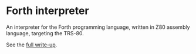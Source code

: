 # Forth interpreter

An interpreter for the Forth programming language, written in
Z80 assembly language, targeting the TRS-80.

See the [full write-up](https://www.teamten.com/lawrence/projects/forth-interpreter/).

